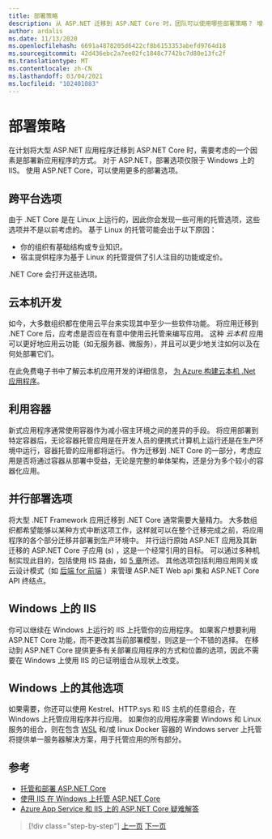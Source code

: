```yaml
---
title: 部署策略
description: 从 ASP.NET 迁移到 ASP.NET Core 时，团队可以使用哪些部署策略？ 增量迁移能否实现 .NET Framework 和 .NET Core 应用的并行部署，提供无缝的最终用户体验？
author: ardalis
ms.date: 11/13/2020
ms.openlocfilehash: 6691a4878205d6422cf8b6153353abefd9764d18
ms.sourcegitcommit: 42d436ebc2a7ee02fc1848c7742bc7d80e13fc2f
ms.translationtype: MT
ms.contentlocale: zh-CN
ms.lasthandoff: 03/04/2021
ms.locfileid: "102401083"
---
```

# <a name="deployment-strategies"></a>部署策略

在计划将大型 ASP.NET 应用程序迁移到 ASP.NET Core 时，需要考虑的一个因素是部署新应用程序的方式。 对于 ASP.NET，部署选项仅限于 Windows 上的 IIS。 使用 ASP.NET Core，可以使用更多的部署选项。

## <a name="cross-platform-options"></a>跨平台选项

由于 .NET Core 是在 Linux 上运行的，因此你会发现一些可用的托管选项，这些选项并不是以前考虑的。 基于 Linux 的托管可能会出于以下原因：

* 你的组织有基础结构或专业知识。
* 宿主提供程序为基于 Linux 的托管提供了引人注目的功能或定价。

.NET Core 会打开这些选项。

## <a name="cloud-native-development"></a>云本机开发

如今，大多数组织都在使用云平台来实现其中至少一些软件功能。 将应用迁移到 .NET Core 后，应考虑是否应在有意中使用云托管来编写应用。 这种 *云本机* 应用可以更好地应用云功能（如无服务器、微服务），并且可以更少地关注如何以及在何处部署它们。

在此免费电子书中了解云本机应用开发的详细信息， [为 Azure 构建云本机 .Net 应用程序](../cloud-native/index.md)。

## <a name="leverage-containers"></a>利用容器

新式应用程序通常使用容器作为减小宿主环境之间的差异的手段。 将应用部署到特定容器后，无论容器托管应用是在开发人员的便携式计算机上运行还是在生产环境中运行，容器托管的应用都将运行。 作为迁移到 .NET Core 的一部分，考虑应用是否将通过容器从部署中受益，无论是完整的单体架构，还是分为多个较小的容器化应用。

## <a name="side-by-side-deployment-options"></a>并行部署选项

将大型 .NET Framework 应用迁移到 .NET Core 通常需要大量精力。 大多数组织都希望能够以某种方式中断这项工作，这样就可以在整个迁移完成之前，将应用程序的各个部分迁移并部署到生产环境中。 并行运行原始 ASP.NET 应用及其新迁移的 ASP.NET Core 子应用 (s) ，这是一个经常引用的目标。 可以通过多种机制实现此目的，包括使用 IIS 路由，如 [5 章](deployment-scenarios.md)所述。 其他选项包括利用应用网关或云设计模式（如 [后端 for 前端](/azure/architecture/patterns/backends-for-frontends) ）来管理 ASP.NET Web api 集和 ASP.NET Core API 终结点。

## <a name="iis-on-windows"></a>Windows 上的 IIS

你可以继续在 Windows 上运行的 IIS 上托管你的应用程序。 如果客户想要利用 ASP.NET Core 功能，而不更改其当前部署模型，则这是一个不错的选择。 在移动到 ASP.NET Core 提供更多有关部署应用程序的方式和位置的选项，因此不需要在 Windows 上使用 IIS 的已证明组合从现状上改变。

## <a name="other-options-on-windows"></a>Windows 上的其他选项

如果需要，你还可以使用 Kestrel、HTTP.sys 和 IIS 主机的任意组合，在 Windows 上托管应用程序并行应用。 如果你的应用程序需要 Windows 和 Linux 服务的组合，则在包含 [WSL](/windows/wsl/about) 和/或 linux Docker 容器的 Windows server 上托管将提供单一服务器解决方案，用于托管应用的所有部分。

## <a name="references"></a>参考

- [托管和部署 ASP.NET Core](/aspnet/core/host-and-deploy/)
- [使用 IIS 在 Windows 上托管 ASP.NET Core](/aspnet/core/host-and-deploy/iis/)
- [Azure App Service 和 IIS 上的 ASP.NET Core 疑难解答](/aspnet/core/test/troubleshoot-azure-iis)

>[!div class="step-by-step"]
>[上一页](migrate-web-forms.md)
>[下一页](additional-migration-resources.md)
